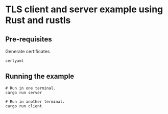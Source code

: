 # TLS client and server example using Rust and rustls

## Pre-requisites

Generate certificates

```
certyaml
```

## Running the example

```console
# Run in one terminal.
cargo run server

# Run in another terminal.
cargo run client
```
